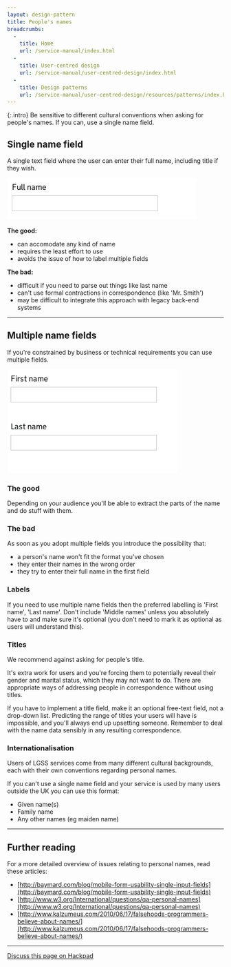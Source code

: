 ```yaml
---
layout: design-pattern
title: People's names
breadcrumbs:
  -
    title: Home
    url: /service-manual/index.html
  -
    title: User-centred design
    url: /service-manual/user-centred-design/index.html
  -
    title: Design patterns
    url: /service-manual/user-centred-design/resources/patterns/index.html
---
```


{:.intro}
Be sensitive to different cultural conventions when asking for people's names.
If you can, use a single name field.


## Single name field

A single text field where the user can enter their full name, including title if they wish.

<div class="example">
  <img src="/service-manual/assets/images/design-patterns/single-name-field.png" alt="An example of a single name field">
</div>


**The good:**

* can accomodate any kind of name
* requires the least effort to use
* avoids the issue of how to label multiple fields

**The bad:**

* difficult if you need to parse out things like last name
* can't use formal contractions in correspondence (like 'Mr. Smith')
* may be difficult to integrate this approach with legacy back-end systems

---

## Multiple name fields

If you're constrained by business or technical requirements you can use multiple fields.

<div class="example">
  <img src="/service-manual/assets/images/design-patterns/multiple-name-fields.png" alt="An example of multiple name fields">
</div>

### The good

Depending on your audience you'll be able to extract the parts of the name and do stuff with them.

### The bad

As soon as you adopt multiple fields you introduce the possibility that:

* a person's name won't fit the format you've chosen
* they enter their names in the wrong order
* they try to enter their full name in the first field



### Labels

If you need to use multiple name fields then the preferred labelling is 'First name', 'Last name'. 
Don't include 'Middle names' unless you absolutely have to and make sure it's optional (you don't need to mark it as optional as users will understand this).


### Titles

We recommend against asking for people's title. 

It's extra work for users and you're forcing them to potentially reveal their gender and marital status, 
which they may not want to do. There are appropriate ways of addressing people in correspondence without using titles.

If you have to implement a title field, make it an optional free-text field, not a drop-down list.
Predicting the range of titles your users will have is impossible, and you'll always end up upsetting someone. 
Remember to deal with the name data sensibly in any resulting correspondence.


### Internationalisation

Users of LGSS services come from many different cultural backgrounds, each with their own conventions regarding personal names.

If you can't use a single name field and your service is used by many users outside the UK you can use this format:

- Given name(s)
- Family name
- Any other names (eg maiden name)

---

## Further reading

For a more detailed overview of issues relating to personal names, read these articles:

* [http://baymard.com/blog/mobile-form-usability-single-input-fields](http://baymard.com/blog/mobile-form-usability-single-input-fields)
* [http://www.w3.org/International/questions/qa-personal-names](http://www.w3.org/International/questions/qa-personal-names)
* [http://www.kalzumeus.com/2010/06/17/falsehoods-programmers-believe-about-names/](http://www.kalzumeus.com/2010/06/17/falsehoods-programmers-believe-about-names/)


---

[Discuss this page on Hackpad](https://designpatterns.hackpad.com/Peoples-names-mgFWXkwyPEt)

